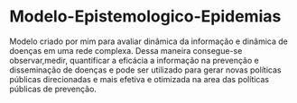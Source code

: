 # Modelo-Epistemologico-Epidemias
Modelo criado por mim para avaliar dinâmica da informação e dinâmica de doenças em uma rede complexa. Dessa maneira consegue-se observar,medir, quantificar a eficácia a informação na prevenção e disseminação de doenças e pode ser utilizado para gerar novas políticas públicas direcionadas e mais  efetiva e otimizada na area das políticas públicas de prevenção.
